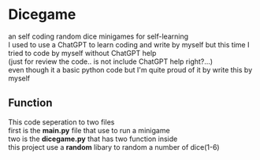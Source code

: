 # Dicegame
an self coding random dice minigames for self-learning <br>
I used to use a ChatGPT to learn coding and write by myself but this time I tried to code by myself without ChatGPT help<br>(just for review the code.. is not include ChatGPT help right?...)<br>
even though it a basic python code but I'm quite proud of it by write this by myself <br>
## Function
This code seperation to two files <br>
first is the **main.py** file that use to run a minigame<br>
two is the **dicegame.py** that has two function inside<br>
this project use a **random** libary to random a number of dice(1-6)
